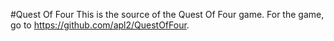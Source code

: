 #Quest Of Four
This is the source of the Quest Of Four game. For the game, go to https://github.com/apl2/QuestOfFour.
